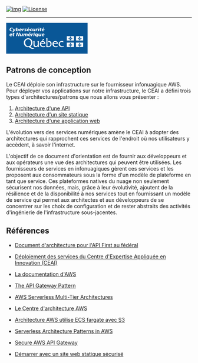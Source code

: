 <!-- ENTETE -->
[![img](https://img.shields.io/badge/Lifecycle-Experimental-339999)](https://www.quebec.ca/gouv/politiques-orientations/vitrine-numeriqc/accompagnement-des-organismes-publics/demarche-conception-services-numeriques)
[![License](https://img.shields.io/badge/Licence-LiLiQ--R-blue)](LICENSE_FR)

---

<div>
    <img src="https://github.com/CQEN-QDCE/.github/blob/main/images/mcn.png">
</div>
<!-- FIN ENTETE -->

## Patrons de conception

Le CEAI déploie son infrastructure sur le fournisseur infonuagique AWS. Pour déployer vos applications sur notre infrastructure, le CEAI a défini trois types d'architectures/patrons que nous allons vous présenter :

1. [Architecture d'une API](./architecture_api.md)
2. [Architecture d'un site statique](./architecture_site_statique.md)
3. [Architecture d'une application web](./architecture_application_web.md)

L'évolution vers des services numériques amène le CEAI à adopter des architectures qui rapprochent ces services de l'endroit où nos utilisateurs y accèdent, à savoir l'internet. 

L'objectif de ce document d'orientation est de fournir aux développeurs et aux opérateurs une vue des architectures qui peuvent être utilisées. Les fournisseurs de services en infonuagiques gèrent ces services et les proposent aux consommateurs sous la forme d'un modèle de plateforme en tant que service. Ces plateformes natives du nuage non seulement sécurisent nos données, mais, grâce à leur évolutivité, ajoutent de la résilience et de la disponibilité à nos services tout en fournissant un modèle de service qui permet aux architectes et aux développeurs de se concentrer sur les choix de configuration et de rester abstraits des activités d'ingénierie de l'infrastructure sous-jacentes.

## Références

- [Document d'architecture pour l'API First au fédéral](https://wiki.gccollab.ca/images/7/7a/API_First_Architecture_Patterns_EN_Endorsed.docx)

- [Déploiement des services du Centre d'Expertise Appliquée en Innovation (CEAI)](https://github.com/CQEN-QDCE/ceai-cqen-deployments)

- [La documentation d'AWS](https://docs.aws.amazon.com/fr_fr/)

- [The API Gateway Pattern](https://manningbooks.medium.com/the-api-gateway-pattern-cd8af792084)

- [AWS Serverless Multi-Tier Architectures](https://d1.awsstatic.com/whitepapers/AWS_Serverless_Multi-Tier_Architectures.pdf)

- [Le Centre d'architecture AWS](https://aws.amazon.com/fr/architecture/?cards-all.sort-by=item.additionalFields.sortDate&cards-all.sort-order=desc&awsf.content-type=content-type%23reference-arch-diagram%7Ccontent-type%23pattern&awsf.methodology=*all&awsf.tech-category=*all&awsf.industries=*all&awsm.page-cards-all=1)

- [Architecture AWS utilise ECS fargate avec S3](https://github.com/alaeddine-13/ecs-fargate-s3-infrastructure)

- [Serverless Architecture Patterns in AWS](https://waswani.medium.com/serverless-architecture-patterns-in-aws-edeab0e46a32)

- [Secure AWS API Gateway](https://mydeveloperplanet.com/2022/01/25/how-to-secure-aws-api-gateway-with-cognito-user-pool)

- [Démarrer avec un site web statique sécurisé](https://docs.aws.amazon.com/fr_fr/AmazonCloudFront/latest/DeveloperGuide/getting-started-secure-static-website-cloudformation-template.html)







